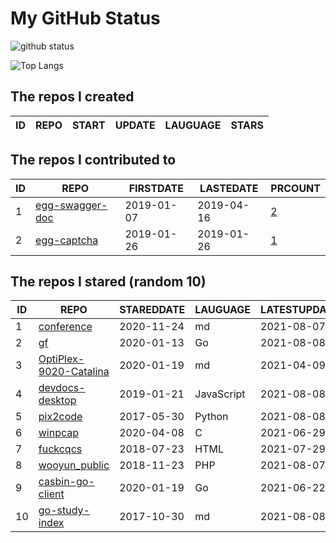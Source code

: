 # My GitHub Status

<img src="https://github-readme-stats-1.yihong0618.vercel.app/api?username=jc-lathander&show_icons=true&&&hide_title=true&count_private=true" alt="github status" />

![Top Langs](https://github-readme-stats-1.yihong0618.vercel.app/api/top-langs/?username=jc-lathander&layout=compact)

<!--START_SECTION:my_github-->
## The repos I created
| ID | REPO | START | UPDATE | LAUGUAGE | STARS |
|----|------|-------|--------|----------|-------|

## The repos I contributed to
| ID |                                REPO                                | FIRSTDATE  | LASTEDATE  |                                          PRCOUNT                                           |
|----|--------------------------------------------------------------------|------------|------------|--------------------------------------------------------------------------------------------|
|  1 | [egg-swagger-doc](https://github.com/Yanshijie-EL/egg-swagger-doc) | 2019-01-07 | 2019-04-16 | [2](https://github.com/Yanshijie-EL/egg-swagger-doc/pulls?q=is%3Apr+author%3Ajc-lathander) |
|  2 | [egg-captcha](https://github.com/Raoul1996/egg-captcha)            | 2019-01-26 | 2019-01-26 | [1](https://github.com/Raoul1996/egg-captcha/pulls?q=is%3Apr+author%3Ajc-lathander)        |

## The repos I stared (random 10)
| ID |                                   REPO                                   | STAREDDATE |  LAUGUAGE  | LATESTUPDATE |
|----|--------------------------------------------------------------------------|------------|------------|--------------|
|  1 | [conference](https://github.com/gopherchina/conference)                  | 2020-11-24 | md         | 2021-08-07   |
|  2 | [gf](https://github.com/gogf/gf)                                         | 2020-01-13 | Go         | 2021-08-08   |
|  3 | [OptiPlex-9020-Catalina](https://github.com/W-MS/OptiPlex-9020-Catalina) | 2020-01-19 | md         | 2021-04-09   |
|  4 | [devdocs-desktop](https://github.com/egoist/devdocs-desktop)             | 2019-01-21 | JavaScript | 2021-08-08   |
|  5 | [pix2code](https://github.com/tonybeltramelli/pix2code)                  | 2017-05-30 | Python     | 2021-08-08   |
|  6 | [winpcap](https://github.com/patmarion/winpcap)                          | 2020-04-08 | C          | 2021-06-29   |
|  7 | [fuckcqcs](https://github.com/fuckcqcs/fuckcqcs)                         | 2018-07-23 | HTML       | 2021-07-29   |
|  8 | [wooyun_public](https://github.com/hanc00l/wooyun_public)                | 2018-11-23 | PHP        | 2021-08-07   |
|  9 | [casbin-go-client](https://github.com/casbin/casbin-go-client)           | 2020-01-19 | Go         | 2021-06-22   |
| 10 | [go-study-index](https://github.com/unknwon/go-study-index)              | 2017-10-30 | md         | 2021-08-08   |

<!--END_SECTION:my_github-->
